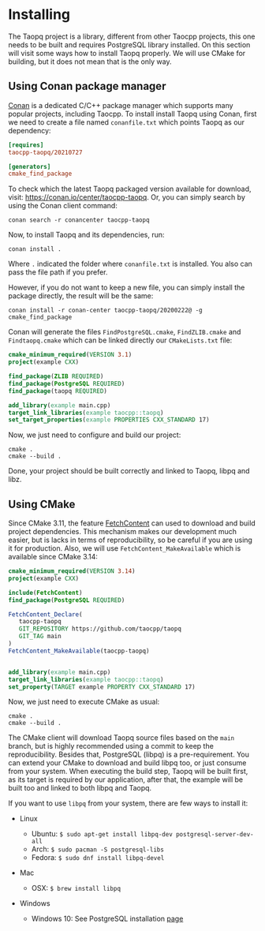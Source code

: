 # Installing

The Taopq project is a library, different from other Taocpp projects, this one needs to be built and requires PostgreSQL library installed. On this section will visit some ways how to install Taopq properly. We will use CMake for building, but it does not mean that is the only way.

## Using Conan package manager

[Conan](https://conan.io) is a dedicated C/C++ package manager which supports many popular projects, including Taocpp.
To install install Taopq using Conan, first we need to create a file named ``conanfile.txt`` which points Taopq as our dependency:


```ini
[requires]
taocpp-taopq/20210727

[generators]
cmake_find_package
```

To check which the latest Taopq packaged version available for download, visit: https://conan.io/center/taocpp-taopq.
Or, you can simply search by using the Conan client command:

    conan search -r conancenter taocpp-taopq

Now, to install Taopq and its dependencies, run:

    conan install .

Where `.` indicated the folder where `conanfile.txt` is installed. You also can pass the file path if you prefer.

However, if you do not want to keep a new file, you can simply install the package directly, the result will be the same:

    conan install -r conan-center taocpp-taopq/20200222@ -g cmake_find_package

Conan will generate the files `FindPostgreSQL.cmake`, `FindZLIB.cmake` and `Findtaopq.cmake` which can be linked directly our `CMakeLists.txt` file:


```cmake
cmake_minimum_required(VERSION 3.1)
project(example CXX)

find_package(ZLIB REQUIRED)
find_package(PostgreSQL REQUIRED)
find_package(taopq REQUIRED)

add_library(example main.cpp)
target_link_libraries(example taocpp::taopq)
set_target_properties(example PROPERTIES CXX_STANDARD 17)
```

Now, we just need to configure and build our project:

    cmake .
    cmake --build .

Done, your project should be built correctly and linked to Taopq, libpq and libz.


## Using CMake

Since CMake 3.11, the feature [FetchContent](https://cmake.org/cmake/help/latest/module/FetchContent.html) can used to download and build project dependencies.
This mechanism makes our development much easier, but is lacks in terms of reproducibility, so be careful if you are using it for production. Also, we will use `FetchContent_MakeAvailable` which is available since CMake 3.14:

```cmake
cmake_minimum_required(VERSION 3.14)
project(example CXX)

include(FetchContent)
find_package(PostgreSQL REQUIRED)

FetchContent_Declare(
   taocpp-taopq
   GIT_REPOSITORY https://github.com/taocpp/taopq
   GIT_TAG main
)
FetchContent_MakeAvailable(taocpp-taopq)


add_library(example main.cpp)
target_link_libraries(example taocpp::taopq)
set_property(TARGET example PROPERTY CXX_STANDARD 17)
```

Now, we just need to execute CMake as usual:

    cmake .
    cmake --build .

The CMake client will download Taopq source files based on the `main` branch, but is highly recommended using a commit to keep the reproducibility.
Besides that, PostgreSQL (libpq) is a pre-requirement. You can extend your CMake to download and build libpq too, or just consume from your system.
When executing the build step, Taopq will be built first, as its target is required by our application, after that, the example will be built too and linked to both libpq and Taopq.

If you want to use `libpq` from your system, there are few ways to install it:

* Linux
    * Ubuntu: `$ sudo apt-get install libpq-dev postgresql-server-dev-all`
    * Arch: `$ sudo pacman -S postgresql-libs`
    * Fedora: `$ sudo dnf install libpq-devel`

* Mac
   * OSX: `$ brew install libpq`

* Windows
   * Windows 10: See PostgreSQL installation [page](https://www.postgresql.org/docs/7.2/install-win32.html)

